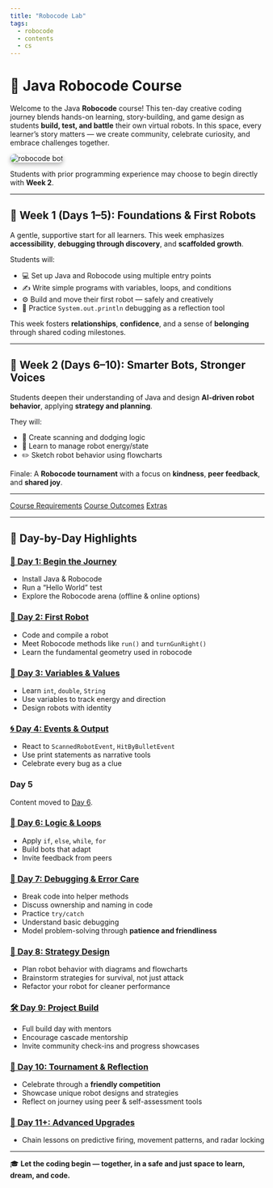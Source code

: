 ```yaml
---
title: "Robocode Lab"
tags:
  - robocode
  - contents
  - cs
---
```


# 🤖 Java Robocode Course

Welcome to the Java **Robocode** course! This ten-day creative coding journey blends hands-on learning, story-building, and game design as students **build, test, and battle** their own virtual robots. In this space, every learner’s story matters — we create community, celebrate curiosity, and embrace challenges together.

<img src="/images/low/robocode/robocode_intro.webp" alt="robocode bot" style="border-radius: 12px; box-shadow: 0 4px 8px rgba(0, 0, 0, 0.3);">

Students with prior programming experience may choose to begin directly with **Week 2**.

---

## 🌱 Week 1 (Days 1–5): Foundations & First Robots

A gentle, supportive start for all learners. This week emphasizes **accessibility**, **debugging through discovery**, and **scaffolded growth**.

Students will:

- 💻 Set up Java and Robocode using multiple entry points
- ✍️ Write simple programs with variables, loops, and conditions
- ⚙️ Build and move their first robot — safely and creatively
- 📃 Practice `System.out.println` debugging as a reflection tool

This week fosters **relationships**, **confidence**, and a sense of **belonging** through shared coding milestones.

---

## 🤝 Week 2 (Days 6–10): Smarter Bots, Stronger Voices

Students deepen their understanding of Java and design **AI-driven robot behavior**, applying **strategy and planning**.

They will:

- 🎯 Create scanning and dodging logic
- 🧠 Learn to manage robot energy/state
- ✏️ Sketch robot behavior using flowcharts

Finale: A **Robocode tournament** with a focus on **kindness**, **peer feedback**, and **shared joy**.

---

[Course Requirements](/robocode/requirements)
[Course Outcomes](/robocode/outcomes)
[Extras](/robocode/extras/)

---

## 📆 Day-by-Day Highlights

### [🧭 Day 1: Begin the Journey](/robocode/Day-1/)

- Install Java & Robocode
- Run a “Hello World” test
- Explore the Robocode arena (offline & online options)

### [🤖 Day 2: First Robot](/robocode/Day-2/)

- Code and compile a robot
- Meet Robocode methods like `run()` and `turnGunRight()`
- Learn the fundamental geometry used in robocode

### [🌿 Day 3: Variables & Values](/robocode/Day-3/)

- Learn `int`, `double`, `String`
- Use variables to track energy and direction
- Design robots with identity

### [🌀 Day 4: Events & Output](/robocode/Day-4/)

- React to `ScannedRobotEvent`, `HitByBulletEvent`
- Use print statements as narrative tools
- Celebrate every bug as a clue

### Day 5

Content moved to [Day 6](/robocode/Day-6/).

### [🔁 Day 6: Logic & Loops](/robocode/Day-6/)

- Apply `if`, `else`, `while`, `for`
- Build bots that adapt
- Invite feedback from peers

### [🧯 Day 7: Debugging & Error Care](/robocode/Day-7/)

- Break code into helper methods
- Discuss ownership and naming in code
- Practice `try/catch`
- Understand basic debugging
- Model problem-solving through **patience and friendliness**

### [📐 Day 8: Strategy Design](/robocode/Day-8/)

- Plan robot behavior with diagrams and flowcharts
- Brainstorm strategies for survival, not just attack
- Refactor your robot for cleaner performance

### [🛠️ Day 9: Project Build](/robocode/Day-9/)

- Full build day with mentors
- Encourage cascade mentorship
- Invite community check-ins and progress showcases

### [🌈 Day 10: Tournament & Reflection](/robocode/Day-10/)

- Celebrate through a **friendly competition**
- Showcase unique robot designs and strategies
- Reflect on journey using peer & self-assessment tools

### [🚀 Day 11+: Advanced Upgrades](/robocode/Day-11+/)

- Chain lessons on predictive firing, movement patterns, and radar locking

---

🎓 **Let the coding begin — together, in a safe and just space to learn, dream, and code.**
